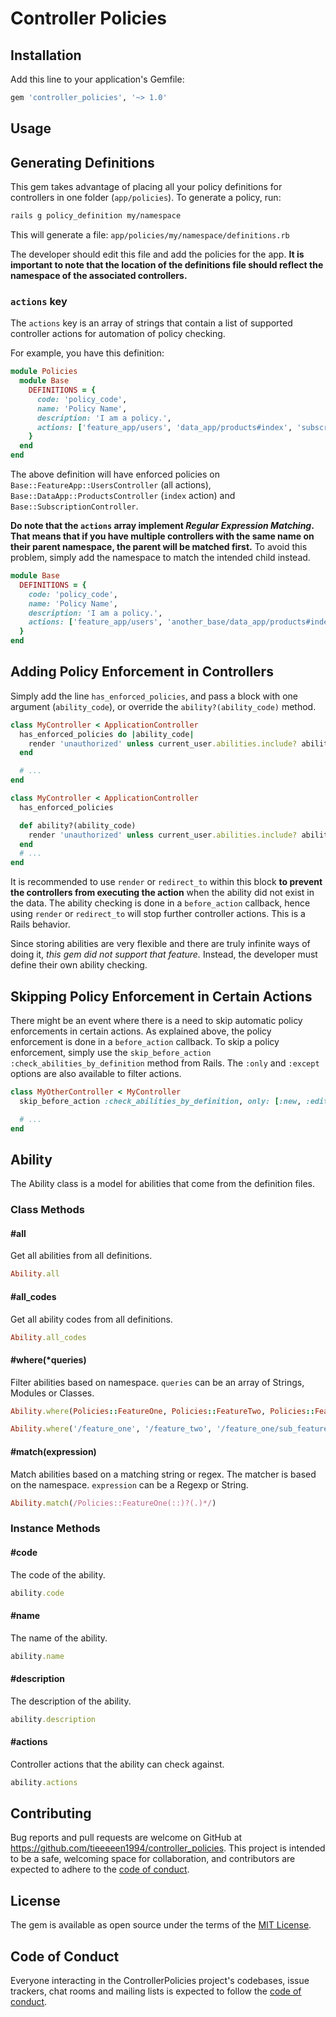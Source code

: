 # Controller Policies

## Installation

Add this line to your application's Gemfile:

```ruby
gem 'controller_policies', '~> 1.0'
```

## Usage

## Generating Definitions

This gem takes advantage of placing all your policy definitions for controllers in one folder (`app/policies`). To generate a policy, run:

```sh
rails g policy_definition my/namespace
```

This will generate a file: `app/policies/my/namespace/definitions.rb`

The developer should edit this file and add the policies for the app. **It is important to note that the location of the definitions file should reflect the namespace of the associated controllers.**

### `actions` key

The `actions` key is an array of strings that contain a list of supported controller actions for automation of policy checking.

For example, you have this definition:

```ruby
module Policies
  module Base
    DEFINITIONS = {
      code: 'policy_code',
      name: 'Policy Name',
      description: 'I am a policy.',
      actions: ['feature_app/users', 'data_app/products#index', 'subscriptions']
    }
  end
end
```

The above definition will have enforced policies on `Base::FeatureApp::UsersController` (all actions), `Base::DataApp::ProductsController` (`index` action) and `Base::SubscriptionController`.

**Do note that the `actions` array implement *Regular Expression Matching*. That means that if you have multiple controllers with the same name on their parent namespace, the parent will be matched first.** To avoid this problem, simply add the namespace to match the intended child instead.

```ruby
module Base
  DEFINITIONS = {
    code: 'policy_code',
    name: 'Policy Name',
    description: 'I am a policy.',
    actions: ['feature_app/users', 'another_base/data_app/products#index', 'base/subscriptions']
  }
end
```

## Adding Policy Enforcement in Controllers

Simply add the line `has_enforced_policies`, and pass a block with one argument (`ability_code`), or override the `ability?(ability_code)` method.

```ruby
class MyController < ApplicationController
  has_enforced_policies do |ability_code|
    render 'unauthorized' unless current_user.abilities.include? ability_code
  end

  # ...
end
```

```ruby
class MyController < ApplicationController
  has_enforced_policies

  def ability?(ability_code)
    render 'unauthorized' unless current_user.abilities.include? ability_code
  end
  # ...
end
```

It is recommended to use `render` or `redirect_to` within this block **to prevent the controllers from executing the action** when the ability did not exist in the data. The ability checking is done in a `before_action` callback, hence using `render` or `redirect_to` will stop further controller actions. This is a Rails behavior.

Since storing abilities are very flexible and there are truly infinite ways of doing it, *this gem did not support that feature.* Instead, the developer must define their own ability checking.

## Skipping Policy Enforcement in Certain Actions

There might be an event where there is a need to skip automatic policy enforcements in certain actions. As explained above, the policy enforcement is done in a `before_action` callback. To skip a policy enforcement, simply use the `skip_before_action :check_abilities_by_definition` method from Rails. The `:only` and `:except` options are also available to filter actions.

```ruby
class MyOtherController < MyController
  skip_before_action :check_abilities_by_definition, only: [:new, :edit]

  # ...
end
```

## Ability

The Ability class is a model for abilities that come from the definition files.

### Class Methods

#### #all

Get all abilities from all definitions.

```ruby
Ability.all
```

#### #all_codes

Get all ability codes from all definitions.

```ruby
Ability.all_codes
```

#### #where(*queries)

Filter abilities based on namespace. `queries` can be an array of Strings, Modules or Classes.

```ruby
Ability.where(Policies::FeatureOne, Policies::FeatureTwo, Policies::FeatureOne::SubFeatureA)
```

```ruby
Ability.where('/feature_one', '/feature_two', '/feature_one/sub_feature_a')
```

#### #match(expression)

Match abilities based on a matching string or regex. The matcher is based on the namespace. `expression` can be a Regexp or String.

```ruby
Ability.match(/Policies::FeatureOne(::)?(.)*/)
```

### Instance Methods

#### #code

The code of the ability.

```ruby
ability.code
```

#### #name

The name of the ability.

```ruby
ability.name
```

#### #description

The description of the ability.

```ruby
ability.description
```

#### #actions

Controller actions that the ability can check against.

```ruby
ability.actions
```

## Contributing

Bug reports and pull requests are welcome on GitHub at https://github.com/tieeeeen1994/controller_policies. This project is intended to be a safe, welcoming space for collaboration, and contributors are expected to adhere to the [code of conduct](https://github.com/tieeeeen1994/controller_policies/blob/master/CODE_OF_CONDUCT.md).

## License

The gem is available as open source under the terms of the [MIT License](https://opensource.org/licenses/MIT).

## Code of Conduct

Everyone interacting in the ControllerPolicies project's codebases, issue trackers, chat rooms and mailing lists is expected to follow the [code of conduct](https://github.com/tieeeeen1994/controller_policies/blob/master/CODE_OF_CONDUCT.md).
